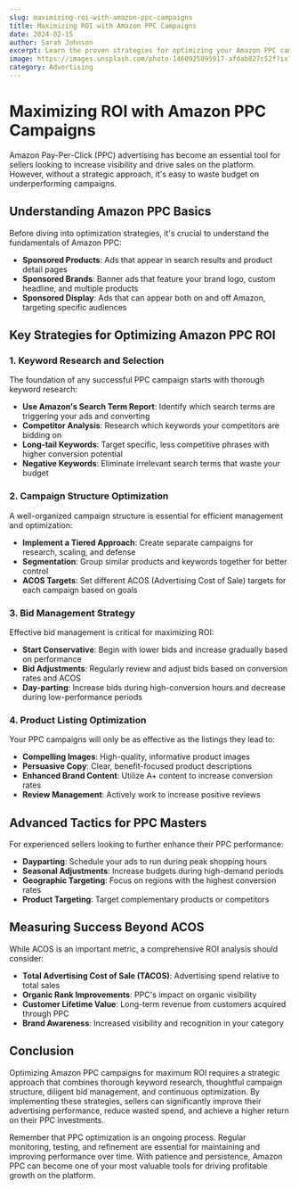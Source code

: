 ```yaml
---
slug: maximizing-roi-with-amazon-ppc-campaigns
title: Maximizing ROI with Amazon PPC Campaigns
date: 2024-02-15
author: Sarah Johnson
excerpt: Learn the proven strategies for optimizing your Amazon PPC campaigns to achieve maximum return on investment.
image: https://images.unsplash.com/photo-1460925895917-afdab827c52f?ixlib=rb-4.0.3
category: Advertising
---
```


# Maximizing ROI with Amazon PPC Campaigns

Amazon Pay-Per-Click (PPC) advertising has become an essential tool for sellers looking to increase visibility and drive sales on the platform. However, without a strategic approach, it's easy to waste budget on underperforming campaigns.

## Understanding Amazon PPC Basics

Before diving into optimization strategies, it's crucial to understand the fundamentals of Amazon PPC:

- **Sponsored Products**: Ads that appear in search results and product detail pages
- **Sponsored Brands**: Banner ads that feature your brand logo, custom headline, and multiple products
- **Sponsored Display**: Ads that can appear both on and off Amazon, targeting specific audiences

## Key Strategies for Optimizing Amazon PPC ROI

### 1. Keyword Research and Selection

The foundation of any successful PPC campaign starts with thorough keyword research:

- **Use Amazon's Search Term Report**: Identify which search terms are triggering your ads and converting
- **Competitor Analysis**: Research which keywords your competitors are bidding on
- **Long-tail Keywords**: Target specific, less competitive phrases with higher conversion potential
- **Negative Keywords**: Eliminate irrelevant search terms that waste your budget

### 2. Campaign Structure Optimization

A well-organized campaign structure is essential for efficient management and optimization:

- **Implement a Tiered Approach**: Create separate campaigns for research, scaling, and defense
- **Segmentation**: Group similar products and keywords together for better control
- **ACOS Targets**: Set different ACOS (Advertising Cost of Sale) targets for each campaign based on goals

### 3. Bid Management Strategy

Effective bid management is critical for maximizing ROI:

- **Start Conservative**: Begin with lower bids and increase gradually based on performance
- **Bid Adjustments**: Regularly review and adjust bids based on conversion rates and ACOS
- **Day-parting**: Increase bids during high-conversion hours and decrease during low-performance periods

### 4. Product Listing Optimization

Your PPC campaigns will only be as effective as the listings they lead to:

- **Compelling Images**: High-quality, informative product images
- **Persuasive Copy**: Clear, benefit-focused product descriptions
- **Enhanced Brand Content**: Utilize A+ content to increase conversion rates
- **Review Management**: Actively work to increase positive reviews

## Advanced Tactics for PPC Masters

For experienced sellers looking to further enhance their PPC performance:

- **Dayparting**: Schedule your ads to run during peak shopping hours
- **Seasonal Adjustments**: Increase budgets during high-demand periods
- **Geographic Targeting**: Focus on regions with the highest conversion rates
- **Product Targeting**: Target complementary products or competitors

## Measuring Success Beyond ACOS

While ACOS is an important metric, a comprehensive ROI analysis should consider:

- **Total Advertising Cost of Sale (TACOS)**: Advertising spend relative to total sales
- **Organic Rank Improvements**: PPC's impact on organic visibility
- **Customer Lifetime Value**: Long-term revenue from customers acquired through PPC
- **Brand Awareness**: Increased visibility and recognition in your category

## Conclusion

Optimizing Amazon PPC campaigns for maximum ROI requires a strategic approach that combines thorough keyword research, thoughtful campaign structure, diligent bid management, and continuous optimization. By implementing these strategies, sellers can significantly improve their advertising performance, reduce wasted spend, and achieve a higher return on their PPC investments.

Remember that PPC optimization is an ongoing process. Regular monitoring, testing, and refinement are essential for maintaining and improving performance over time. With patience and persistence, Amazon PPC can become one of your most valuable tools for driving profitable growth on the platform.
